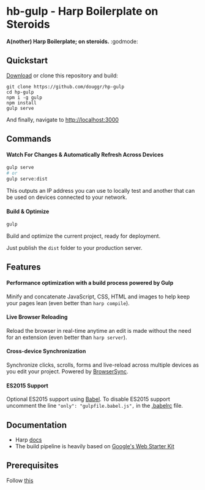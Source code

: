 # hb-gulp - Harp Boilerplate on Steroids

**A(nother) Harp Boilerplate; on steroids.** :godmode:

## Quickstart

[Download](https://github.com/douggr/hp-gulp/archive/master.zip) or clone this repository and build:

```shell
git clone https://github.com/douggr/hp-gulp
cd hp-gulp
npm i -g gulp
npm install
gulp serve
```

And finally, navigate to [http://localhost:3000](http://localhost:3000)

## Commands
#### Watch For Changes & Automatically Refresh Across Devices
```sh
gulp serve
# or
gulp serve:dist
```

This outputs an IP address you can use to locally test and another that can be used on devices connected to your network.

#### Build & Optimize
```sh
gulp
```
Build and optimize the current project, ready for deployment.

Just publish the `dist` folder to your production server.

## Features

#### Performance optimization with a build process powered by Gulp

Minify and concatenate JavaScript, CSS, HTML and images to help keep your pages lean (even better than `harp compile`).

#### Live Browser Reloading

Reload the browser in real-time anytime an edit is made without the need for an extension (even better than `harp server`).

#### Cross-device Synchronization

Synchronize clicks, scrolls, forms and live-reload across multiple devices as you edit your project. Powered by [BrowserSync](http://browsersync.io).

#### ES2015 Support

Optional ES2015 support using [Babel](https://babeljs.io/). To disable ES2015 support uncomment the line `"only": "gulpfile.babel.js",` in the [.babelrc](.babelrc) file.

## Documentation
  - Harp [docs](http://harpjs.com/docs/)
  - The build pipeline is heavily based on [Google's Web Starter Kit](https://github.com/google/web-starter-kit)

## Prerequisites
Follow [this](https://github.com/google/web-starter-kit/blob/master/docs/install.md#prerequisites)
